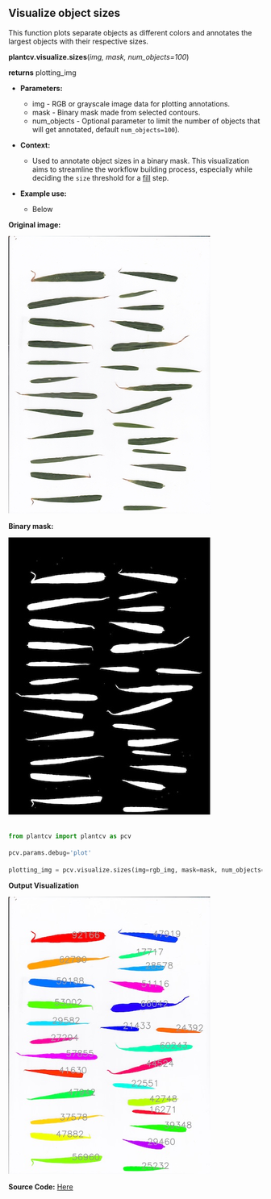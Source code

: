 ## Visualize object sizes

This function plots separate objects as different colors and annotates the largest objects with their respective sizes. 

**plantcv.visualize.sizes**(*img, mask, num_objects=100*)

**returns** plotting_img 

- **Parameters:**
    - img         - RGB or grayscale image data for plotting annotations.
    - mask        - Binary mask made from selected contours.
    - num_objects - Optional parameter to limit the number of objects that will get annotated, default `num_objects=100`).

- **Context:**
    - Used to annotate object sizes in a binary mask. This visualization aims to streamline the workflow building process, 
    especially while deciding the `size` threshold for a [fill](fill.md) step.  
- **Example use:**
    - Below 

**Original image:**

![Screenshot](img/documentation_images//visualize_sizes/leaf_scan.jpg)

**Binary mask:**

![Screenshot](img/documentation_images/visualize_sizes/bin_mask.jpg)


```python

from plantcv import plantcv as pcv

pcv.params.debug='plot'

plotting_img = pcv.visualize.sizes(img=rgb_img, mask=mask, num_objects=27)

```

**Output Visualization**

![Screenshot](img/documentation_images/visualize_sizes/annotated_leaf_sizes.jpg)


**Source Code:** [Here](https://github.com/danforthcenter/plantcv/blob/master/plantcv/plantcv/visualize/sizes.py)
